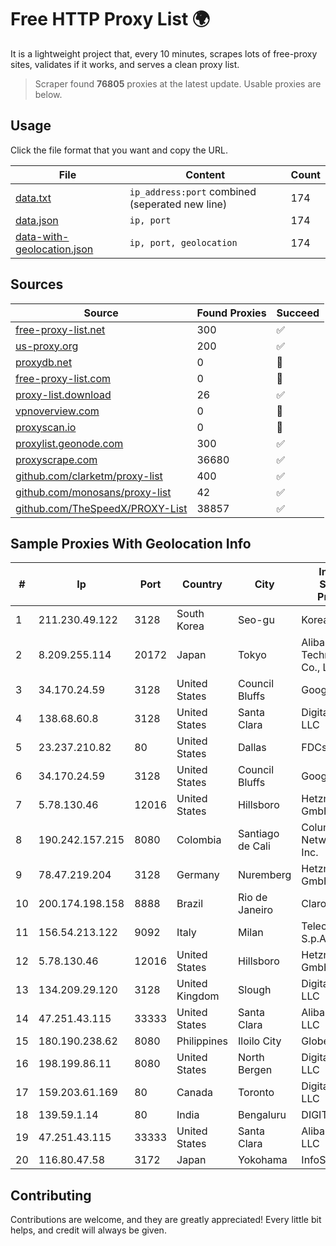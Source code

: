 
# Free HTTP Proxy List 🌍

It is a lightweight project that, every 10 minutes, scrapes lots of free-proxy sites, validates if it works, and serves a clean proxy list.


> Scraper found **76805** proxies at the latest update. Usable proxies are below.

## Usage

Click the file format that you want and copy the URL.


|File|Content|Count|
|----|-------|-----|
|[data.txt](https://raw.githubusercontent.com/themiralay/Proxy-List-World/master/data.txt)|`ip_address:port` combined (seperated new line)|174|
|[data.json](https://raw.githubusercontent.com/themiralay/Proxy-List-World/master/data.json)|`ip, port`|174|
|[data-with-geolocation.json](https://raw.githubusercontent.com/themiralay/Proxy-List-World/master/data-with-geolocation.json)|`ip, port, geolocation`|174|

## Sources

|Source|Found Proxies|Succeed|
|------|-------------|-------|
|[free-proxy-list.net](https://free-proxy-list.net)|300|✅|
|[us-proxy.org](https://www.us-proxy.org)|200|✅|
|[proxydb.net](http://proxydb.net)|0|🚫|
|[free-proxy-list.com](https://free-proxy-list.com/?page=&port=&type%5B%5D=http&type%5B%5D=https&up_time=0&search=Search)|0|🚫|
|[proxy-list.download](https://www.proxy-list.download/HTTP)|26|✅|
|[vpnoverview.com](https://vpnoverview.com/privacy/anonymous-browsing/free-proxy-servers)|0|🚫|
|[proxyscan.io](https://www.proxyscan.io)|0|🚫|
|[proxylist.geonode.com](https://proxylist.geonode.com/api/proxy-list?limit=300&page=1&sort_by=lastChecked&sort_type=desc&protocols=http,https)|300|✅|
|[proxyscrape.com](https://api.proxyscrape.com/v2/?request=displayproxies&protocol=http&timeout=10000&country=all&ssl=all&anonymity=all)|36680|✅|
|[github.com/clarketm/proxy-list](https://raw.githubusercontent.com/clarketm/proxy-list/master/proxy-list-raw.txt)|400|✅|
|[github.com/monosans/proxy-list](https://raw.githubusercontent.com/monosans/proxy-list/main/proxies/http.txt)|42|✅|
|[github.com/TheSpeedX/PROXY-List](https://raw.githubusercontent.com/TheSpeedX/PROXY-List/master/http.txt)|38857|✅|


## Sample Proxies With Geolocation Info

|#|Ip|Port|Country|City|Internet Service Provider|
|-|--|----|-------|----|-------------------------|
|1|211.230.49.122|3128|South Korea|Seo-gu|Korea Telecom|
|2|8.209.255.114|20172|Japan|Tokyo|Alibaba (US) Technology Co., Ltd.|
|3|34.170.24.59|3128|United States|Council Bluffs|Google LLC|
|4|138.68.60.8|3128|United States|Santa Clara|DigitalOcean, LLC|
|5|23.237.210.82|80|United States|Dallas|FDCservers.net|
|6|34.170.24.59|3128|United States|Council Bluffs|Google LLC|
|7|5.78.130.46|12016|United States|Hillsboro|Hetzner Online GmbH|
|8|190.242.157.215|8080|Colombia|Santiago de Cali|Columbus Networks USA, Inc.|
|9|78.47.219.204|3128|Germany|Nuremberg|Hetzner Online GmbH|
|10|200.174.198.158|8888|Brazil|Rio de Janeiro|Claro S.A.|
|11|156.54.213.122|9092|Italy|Milan|Telecom Italia S.p.A.|
|12|5.78.130.46|12016|United States|Hillsboro|Hetzner Online GmbH|
|13|134.209.29.120|3128|United Kingdom|Slough|DigitalOcean, LLC|
|14|47.251.43.115|33333|United States|Santa Clara|Alibaba Cloud LLC|
|15|180.190.238.62|8080|Philippines|Iloilo City|Globe Telecom|
|16|198.199.86.11|8080|United States|North Bergen|DigitalOcean, LLC|
|17|159.203.61.169|80|Canada|Toronto|DigitalOcean, LLC|
|18|139.59.1.14|80|India|Bengaluru|DIGITALOCEAN|
|19|47.251.43.115|33333|United States|Santa Clara|Alibaba Cloud LLC|
|20|116.80.47.58|3172|Japan|Yokohama|InfoSphere|



## Contributing

Contributions are welcome, and they are greatly appreciated! Every
little bit helps, and credit will always be given.


